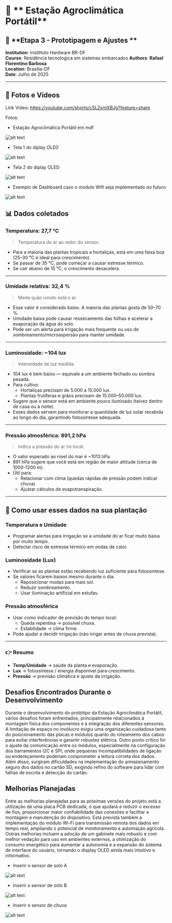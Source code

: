 # 🌾 ** Estação Agroclimática Portátil**  


## 🎯 **Etapa 3 - Prototipagem e Ajustes **  

**Institution**: Instittuto Hardware BR-DF  
**Course**: Residência tecnologica em sistemas embarcados
**Authors**: **Rafael Florentino Barbosa**  
**Location**: Brasília-DF  
**Date**: Julho de 2025  

---

## 🎥 Fotos e Vídeos ##

Link Video: https://youtube.com/shorts/cSL2xntXBJg?feature=share

Fotos:

- Estação Agroclimática Portátil em mdf

![alt text](Protótipo.jpeg)

- Tela 1 do diplay OLED

![alt text](Tela1.jpeg)

- Tela 2 do diplay OLED

![alt text](Tela2.jpeg)

-  Exemplo de Dashboard caso o modulo Wifi seja implementado no futuro 

![alt text](graficos.png)

## 📊 Dados coletados

### Temperatura: 27,7 °C
> Temperatura do ar ao redor do sensor.

- Para a maioria das plantas tropicais e hortaliças, está em uma faixa boa (25–30 °C é ideal para crescimento).  
- Se passar de 35 °C, pode começar a causar estresse térmico.  
- Se cair abaixo de 15 °C, o crescimento desacelera.

---

### Umidade relativa: 32,4 %
> Mede quão úmido está o ar.

- Esse valor é considerado baixo. A maioria das plantas gosta de 50–70 %.  
- Umidade baixa pode causar ressecamento das folhas e acelerar a evaporação da água do solo.  
- Pode ser um alerta para irrigação mais frequente ou uso de sombreamento/microaspersão para manter umidade.

---

### Luminosidade: ~104 lux
> Intensidade de luz medida.

- 104 lux é bem baixo — equivale a um ambiente fechado ou sombra pesada.  
- Para cultivo:  
  - Hortaliças precisam de 5.000 a 15.000 lux.  
  - Plantas frutíferas e grãos precisam de 15.000–50.000 lux.  
- Sugere que o sensor está em ambiente pouco iluminado (talvez dentro de casa ou à noite).  
- Esses dados servem para monitorar a quantidade de luz solar recebida ao longo do dia, garantindo fotossíntese adequada.

---

### Pressão atmosférica: 891,2 hPa
> Indica a pressão do ar no local.

- O valor esperado ao nível do mar é ~1013 hPa.  
- 891 hPa sugere que você está em região de maior altitude (cerca de 1000–1200 m).  
- Útil para:  
  - Relacionar com clima (quedas rápidas de pressão podem indicar chuva).  
  - Ajustar cálculos de evapotranspiração.

---

## 🌾 Como usar esses dados na sua plantação

### Temperatura e Umidade
- Programar alertas para irrigação se a umidade do ar ficar muito baixa por muito tempo.  
- Detectar risco de estresse térmico em ondas de calor.

### Luminosidade (Lux)
- Verificar se as plantas estão recebendo luz suficiente para fotossíntese.  
- Se valores ficarem baixos mesmo durante o dia:  
  - Reposicionar mudas para mais sol.  
  - Reduzir sombreamento.  
  - Usar iluminação artificial em estufas.

### Pressão atmosférica
- Usar como indicador de previsão do tempo local:  
  - Queda repentina → possível chuva.  
  - Estabilidade → clima firme.  
- Pode ajudar a decidir irrigação (não irrigar antes de chuva prevista).

---

### 👉 Resumo
- **Temp/Umidade** → saúde da planta e evaporação.  
- **Lux** → fotossíntese / energia disponível para crescimento.  
- **Pressão** → previsão climática e ajuste da irrigação.


## Desafios Encontrados Durante o Desenvolvimento ##
Durante o desenvolvimento do protótipo da Estação Agroclimática Portátil, vários desafios foram enfrentados, principalmente relacionados à montagem física dos componentes e à integração dos diferentes sensores. A limitação de espaço no invólucro exigiu uma organização cuidadosa tanto do posicionamento das placas e módulos quanto do roteamento dos cabos para evitar interferências e garantir robustez elétrica. Outro ponto crítico foi o ajuste da comunicação entre os módulos, especialmente na configuração dos barramentos I2C e SPI, onde pequenas incompatibilidades de ligação ou endereçamento poderiam comprometer a leitura correta dos dados. Além disso, surgiram dificuldades na implementação do armazenamento seguro dos dados no cartão SD, exigindo refino do software para lidar com falhas de escrita e detecção do cartão.

## Melhorias Planejadas ##
Entre as melhorias planejadas para as próximas versões do projeto está a utilização de uma placa PCB dedicada, o que ajudará a reduzir o excesso de fios, proporcionar maior confiabilidade das conexões e facilitar a montagem e manutenção do dispositivo. Está prevista também a implementação do módulo Wi-Fi para transmissão remota dos dados em tempo real, ampliando o potencial de monitoramento e automação agrícola. Outras melhorias incluem a adoção de um gabinete mais robusto e com melhor vedação para uso em ambientes externos, a otimização do consumo energético para aumentar a autonomia e a expansão do sistema de interface do usuário, tornando o display OLED ainda mais intuitivo e informativo.

- Inserir o sensor de solo A

![alt text](capacitivo.jpg)

- Inserir o sensor de solo B

![alt text](solo_umidade.jpg)

- Inserir o sensor de chuva

![alt text](sensor_chuva.jpg)